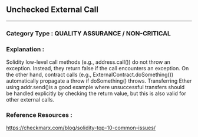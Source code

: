 ##  Unchecked External Call




---

### **Category Type** : QUALITY ASSURANCE / NON-CRITICAL


### **Explanation** : 

Solidity low-level call methods (e.g., address.call()) do not throw an exception. Instead, they return false if the call encounters an exception.
On the other hand, contract calls (e.g., ExternalContract.doSomething()) automatically propagate a throw if doSomething() throws.
Transferring Ether using addr.send()is a good example where unsuccessful transfers should be handled explicitly by checking the return value,
but this is also valid for other external calls.



### **Reference Resources** : 
   https://checkmarx.com/blog/solidity-top-10-common-issues/ 
   
